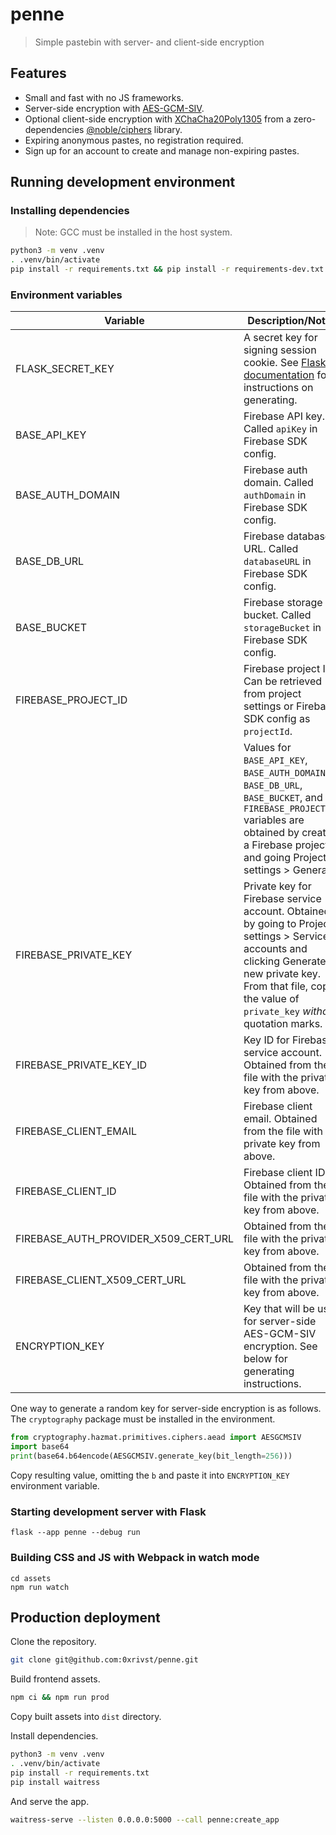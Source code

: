 # penne

> Simple pastebin with server- and client-side encryption

## Features

- Small and fast with no JS frameworks.
- Server-side encryption with [AES-GCM-SIV](https://eprint.iacr.org/2017/168.pdf).
- Optional client-side encryption with [XChaCha20Poly1305](https://www.cryptopp.com/wiki/XChaCha20Poly1305) from a zero-dependencies [@noble/ciphers](https://www.npmjs.com/package/@noble/ciphers) library.
- Expiring anonymous pastes, no registration required.
- Sign up for an account to create and manage non-expiring pastes.

## Running development environment

### Installing dependencies

> Note: GCC must be installed in the host system.

```sh
python3 -m venv .venv
. .venv/bin/activate
pip install -r requirements.txt && pip install -r requirements-dev.txt
```

### Environment variables

| Variable                             | Description/Notes                                                                                                                                                                                                    |
| ------------------------------------ | -------------------------------------------------------------------------------------------------------------------------------------------------------------------------------------------------------------------- |
| FLASK_SECRET_KEY                     | A secret key for signing session cookie. See [Flask documentation](https://flask.palletsprojects.com/en/2.3.x/config/#SECRET_KEY) for instructions on generating.                                                    |
| BASE_API_KEY                         | Firebase API key. Called `apiKey` in Firebase SDK config.                                                                                                                                                            |
| BASE_AUTH_DOMAIN                     | Firebase auth domain. Called `authDomain` in Firebase SDK config.                                                                                                                                                    |
| BASE_DB_URL                          | Firebase database URL. Called `databaseURL` in Firebase SDK config.                                                                                                                                                  |
| BASE_BUCKET                          | Firebase storage bucket. Called `storageBucket` in Firebase SDK config.                                                                                                                                              |
| FIREBASE_PROJECT_ID                  | Firebase project ID. Can be retrieved from project settings or Firebase SDK config as `projectId`.                                                                                                                   |
|                                      | Values for `BASE_API_KEY`, `BASE_AUTH_DOMAIN`, `BASE_DB_URL`, `BASE_BUCKET`, and `FIREBASE_PROJECT_ID` variables are obtained by creating a Firebase project and going Project settings > General.                   |
| FIREBASE_PRIVATE_KEY                 | Private key for Firebase service account. Obtained by going to Project settings > Service accounts and clicking Generate new private key. From that file, copy the value of `private_key` _without_ quotation marks. |
| FIREBASE_PRIVATE_KEY_ID              | Key ID for Firebase service account. Obtained from the file with the private key from above.                                                                                                                         |
| FIREBASE_CLIENT_EMAIL                | Firebase client email. Obtained from the file with the private key from above.                                                                                                                                       |
| FIREBASE_CLIENT_ID                   | Firebase client ID. Obtained from the file with the private key from above.                                                                                                                                          |
| FIREBASE_AUTH_PROVIDER_X509_CERT_URL | Obtained from the file with the private key from above.                                                                                                                                                              |
| FIREBASE_CLIENT_X509_CERT_URL        | Obtained from the file with the private key from above.                                                                                                                                                              |
| ENCRYPTION_KEY                       | Key that will be used for server-side AES-GCM-SIV encryption. See below for generating instructions.                                                                                                                 |

One way to generate a random key for server-side encryption is as follows. The `cryptography` package must be installed in the environment.

```python
from cryptography.hazmat.primitives.ciphers.aead import AESGCMSIV
import base64
print(base64.b64encode(AESGCMSIV.generate_key(bit_length=256)))
```

Copy resulting value, omitting the `b` and paste it into `ENCRYPTION_KEY` environment variable.

### Starting development server with Flask

```
flask --app penne --debug run
```

### Building CSS and JS with Webpack in watch mode

```
cd assets
npm run watch
```

## Production deployment

Clone the repository.

```sh
git clone git@github.com:0xrivst/penne.git
```

Build frontend assets.

```sh
npm ci && npm run prod
```

Copy built assets into `dist` directory.

Install dependencies.

```sh
python3 -m venv .venv
. .venv/bin/activate
pip install -r requirements.txt
pip install waitress
```

And serve the app.

```sh
waitress-serve --listen 0.0.0.0:5000 --call penne:create_app
```
